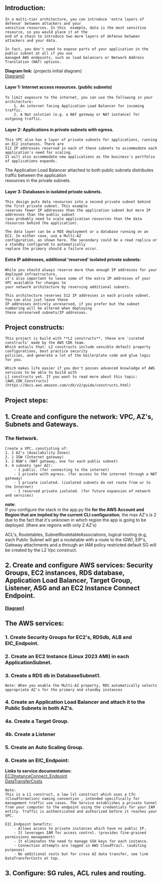 ## Introduction:  

    In a multi-tier architecture, you can introduce 'extra layers of defense' between attackers and your   
    sensitive resources. In this  example, data is the most sensitive resource, so you would place it at the   
    end of a chain to introduce two more layers of defense between attackers and your data.    

    In fact, you don't need to expose parts of your application in the public subnet at all if you use   
    managed AWS endpoints, such as load balancers or Network Address Translation (NAT) options.      

**Diagram link:**  (projects initial diagram)    
[Diagram0](../includes/diagrams/diagram0.png)    

#### Layer 1: Internet access resources. (public subnets)     
    To limit exposure to the internet, you can use the following in your architecture:  
        1. An internet facing Application Load Balancer for incoming traffic.  
        2. A Nat solution (e.g. a NAT gateway or NAT instance) for outgoing traffic.  

#### Layer 2: Applications in private subnets with egress.      
    This VPC also has a layer of private subnets for applications, running on EC2 instances. There are   
    512 IP addresses reserved in each of these subnets to accommodate each application's need for scaling.   
    It will also accommodate new applications as the business's portfolio of applications expands.      

The Application Load Balancer attached to both public subnets distributes traffic between the application   
resources in the private subnets.      

#### Layer 3: Databases in isolated private subnets.    
    This design puts data resources into a second private subnet behind the first private subnet. This example   
    reserves fewer IP addresses than the application subnet but more IP addresses than the public subnet     
    (you probably need to scale application resources than the data resources behind the application).     

    The data layer can be a RDS deployment or a database running on an EC2. In either case, use a Multi-AZ   
    configuration, as shown here. The secondary could be a read replica or a standby configured to automatically   
    replace the primary should a failure occur.     

#### Extra IP addresses, additional 'reserved' isolated private subnets:  
    While you should always reserve more than enough IP addresses for your deployed infrastructure,     
    it's also important to leave some of the extra IP addresses of your VPC available for changes to     
    your network architecture by reserving additional subnets.     

    This architecture reserves 512 IP addresses in each private subnet. You can also just leave these   
    IP addresses entirely unreserved, if you prefer but the subnet numbering will be altered when deploying   
    these unreserved subnets/IP addresses.      

## Project constructs:  

    This project is build with **L2 constructs**, these are 'curated constructs' made by the AWS CDK team.     
    Which entails that: L2 constructs include sensible default property configurations, best practice security   
    policies, and generate a lot of the boilerplate code and glue logic for you.    

    Which makes life easier if you don't posses advanced knowledge of AWS services to be able to build with   
    L1 constructs yet. If you want to read more about this topic:    
    [AWS_CDK_Constructs](https://docs.aws.amazon.com/cdk/v2/guide/constructs.html)     

## Project steps:      

## 1. Create and configure the network: VPC, AZ's, Subnets and Gateways.   

### The Network.  

    Create a VPC, constisting of:  
    1. 2 AZ's (Availability Zones)  
    2. 1 IGW (Internet gateway)
    3. 2 NGW's (NAT gateway, one for each public subnet)   
    4. 4 subnets (per AZ):    
        - 1 public. (for connecting to the internet)  
        - 1 private with egress. (for access to the internet through a NAT gateway)  
        - 1 private isolated. (isolated subnets do not route from or to the Internet)  
        - 1 reserved private isolated. (for future expansion of network and services)  

**note**:   
If you configure the stack in the app.py file **for the AWS Account and Region that are implied by the current CLI configuration**, the max AZ's is 2 due to the fact that it's unknown in which region the app is going to be deployed. (there are regions with only 2 AZ's)  

ACL's, Routetables, SubnetRoutetableAssociations, logical routing (e.g, each Public Subnet will get a routetable with a route to the IGW), EIP's, Gateway attachments and a through an IAM policy restricted default SG will be created by the L2 Vpc construct.   


## 2. Create and configure AWS services: Security Groups, EC2 instances, RDS database, Application Load Balancer, Target Group, Listener, ASG and an EC2 Instance Connect Endpoint. 

#### [Diagram1](../includes/diagrams/diagram1.png)

## The AWS services:
 
   ### 1. Create Security Groups for EC2's, RDSdb, ALB and EIC_Endpoint.

   ### 2. Create an EC2 Instance (Linux 2023 AMI) in each ApplicationSubnet.

   ### 3. Create a RDS db in DatabaseSubnet1.  
    Note: When you enable the Multi-AZ property, RDS automatically selects appropriate AZ's for the primary and standby instances  

   ### 4. Create an Application Load Balancer and attach it to the Public Subnets in both AZ's.  

   ### 4a. Create a Target Group.

   ### 4b. Create a Listener

   ### 5. Create an Auto Scaling Group.

   ### 6. Create an EIC_Endpoint:  
   **Links to service documentation:**   
   [EC2InstanceConnect_Endpoint](https://docs.aws.amazon.com/AWSEC2/latest/UserGuide/connect-with-ec2-instance-connect-endpoint.html)  
   [DataTransferCosts](https://aws.amazon.com/ec2/pricing/on-demand/#Data_Transfer_within_the_same_AWS_Region)  
   
    Note:   
    This is a L1 construct, a low lvl construct which uses a Cfn (Cloudformation) naming convention , intended specifically for management traffic use cases. The Service establishes a private tunnel from your computer to the endpoint using the credentials for your IAM entity. Traffic is authenticated and authorized before it reaches your VPC.  
    
    EIC_Endpoint benefits:  
        - Allows access to private instances which have no public IP.  
        - It leverages IAM for access control. (provides fine-grained permissions management)  
        - It eliminates the need to manage SSH keys for each instance.  
        - Connection attempts are logged in AWS CloudTrail. (auditing purposes)  
        - No additional costs but for cross AZ data transfer, see link DataTransferCosts at top.

        



    

## 3. Configure: SG rules, ACL rules and routing.

